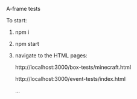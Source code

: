 A-frame tests 

To start:

1. npm i

2. npm start

3. navigate to the HTML pages:

	http://localhost:3000/box-tests/minecraft.html

	http://localhost:3000/event-tests/index.html

	...